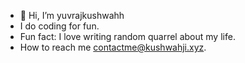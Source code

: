 - 👋 Hi, I’m yuvrajkushwahh
- I do coding for fun.
- Fun fact: I love writing random quarrel about my life.
- How to reach me contactme@kushwahji.xyz.
<!---
yuvrajkushwahh/yuvrajkushwahh is a ✨ special ✨ repository because its `README.md` (this file) appears on your GitHub profile.
You can click the Preview link to take a look at your changes.
--->
